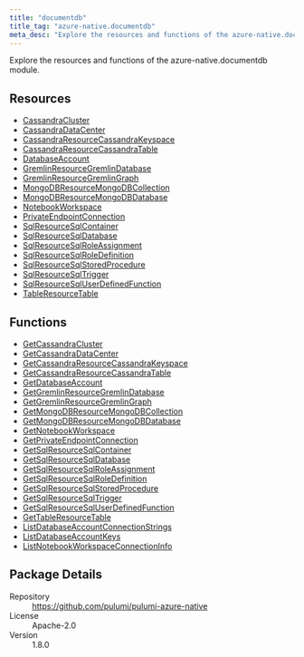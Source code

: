 ```yaml
---
title: "documentdb"
title_tag: "azure-native.documentdb"
meta_desc: "Explore the resources and functions of the azure-native.documentdb module."
---
```


<!-- WARNING: this file was generated by Pulumi Docs Generator. -->
<!-- Do not edit by hand unless you're certain you know what you are doing! -->

Explore the resources and functions of the azure-native.documentdb module.

<h2 id="resources">Resources</h2>
<ul class="api">
    <li><a href="cassandracluster" title="CassandraCluster"><span class="symbol resource"></span>CassandraCluster</a></li>
    <li><a href="cassandradatacenter" title="CassandraDataCenter"><span class="symbol resource"></span>CassandraDataCenter</a></li>
    <li><a href="cassandraresourcecassandrakeyspace" title="CassandraResourceCassandraKeyspace"><span class="symbol resource"></span>CassandraResourceCassandraKeyspace</a></li>
    <li><a href="cassandraresourcecassandratable" title="CassandraResourceCassandraTable"><span class="symbol resource"></span>CassandraResourceCassandraTable</a></li>
    <li><a href="databaseaccount" title="DatabaseAccount"><span class="symbol resource"></span>DatabaseAccount</a></li>
    <li><a href="gremlinresourcegremlindatabase" title="GremlinResourceGremlinDatabase"><span class="symbol resource"></span>GremlinResourceGremlinDatabase</a></li>
    <li><a href="gremlinresourcegremlingraph" title="GremlinResourceGremlinGraph"><span class="symbol resource"></span>GremlinResourceGremlinGraph</a></li>
    <li><a href="mongodbresourcemongodbcollection" title="MongoDBResourceMongoDBCollection"><span class="symbol resource"></span>MongoDBResourceMongoDBCollection</a></li>
    <li><a href="mongodbresourcemongodbdatabase" title="MongoDBResourceMongoDBDatabase"><span class="symbol resource"></span>MongoDBResourceMongoDBDatabase</a></li>
    <li><a href="notebookworkspace" title="NotebookWorkspace"><span class="symbol resource"></span>NotebookWorkspace</a></li>
    <li><a href="privateendpointconnection" title="PrivateEndpointConnection"><span class="symbol resource"></span>PrivateEndpointConnection</a></li>
    <li><a href="sqlresourcesqlcontainer" title="SqlResourceSqlContainer"><span class="symbol resource"></span>SqlResourceSqlContainer</a></li>
    <li><a href="sqlresourcesqldatabase" title="SqlResourceSqlDatabase"><span class="symbol resource"></span>SqlResourceSqlDatabase</a></li>
    <li><a href="sqlresourcesqlroleassignment" title="SqlResourceSqlRoleAssignment"><span class="symbol resource"></span>SqlResourceSqlRoleAssignment</a></li>
    <li><a href="sqlresourcesqlroledefinition" title="SqlResourceSqlRoleDefinition"><span class="symbol resource"></span>SqlResourceSqlRoleDefinition</a></li>
    <li><a href="sqlresourcesqlstoredprocedure" title="SqlResourceSqlStoredProcedure"><span class="symbol resource"></span>SqlResourceSqlStoredProcedure</a></li>
    <li><a href="sqlresourcesqltrigger" title="SqlResourceSqlTrigger"><span class="symbol resource"></span>SqlResourceSqlTrigger</a></li>
    <li><a href="sqlresourcesqluserdefinedfunction" title="SqlResourceSqlUserDefinedFunction"><span class="symbol resource"></span>SqlResourceSqlUserDefinedFunction</a></li>
    <li><a href="tableresourcetable" title="TableResourceTable"><span class="symbol resource"></span>TableResourceTable</a></li>
</ul>

<h2 id="functions">Functions</h2>
<ul class="api">
    <li><a href="getcassandracluster" title="GetCassandraCluster"><span class="symbol function"></span>GetCassandraCluster</a></li>
    <li><a href="getcassandradatacenter" title="GetCassandraDataCenter"><span class="symbol function"></span>GetCassandraDataCenter</a></li>
    <li><a href="getcassandraresourcecassandrakeyspace" title="GetCassandraResourceCassandraKeyspace"><span class="symbol function"></span>GetCassandraResourceCassandraKeyspace</a></li>
    <li><a href="getcassandraresourcecassandratable" title="GetCassandraResourceCassandraTable"><span class="symbol function"></span>GetCassandraResourceCassandraTable</a></li>
    <li><a href="getdatabaseaccount" title="GetDatabaseAccount"><span class="symbol function"></span>GetDatabaseAccount</a></li>
    <li><a href="getgremlinresourcegremlindatabase" title="GetGremlinResourceGremlinDatabase"><span class="symbol function"></span>GetGremlinResourceGremlinDatabase</a></li>
    <li><a href="getgremlinresourcegremlingraph" title="GetGremlinResourceGremlinGraph"><span class="symbol function"></span>GetGremlinResourceGremlinGraph</a></li>
    <li><a href="getmongodbresourcemongodbcollection" title="GetMongoDBResourceMongoDBCollection"><span class="symbol function"></span>GetMongoDBResourceMongoDBCollection</a></li>
    <li><a href="getmongodbresourcemongodbdatabase" title="GetMongoDBResourceMongoDBDatabase"><span class="symbol function"></span>GetMongoDBResourceMongoDBDatabase</a></li>
    <li><a href="getnotebookworkspace" title="GetNotebookWorkspace"><span class="symbol function"></span>GetNotebookWorkspace</a></li>
    <li><a href="getprivateendpointconnection" title="GetPrivateEndpointConnection"><span class="symbol function"></span>GetPrivateEndpointConnection</a></li>
    <li><a href="getsqlresourcesqlcontainer" title="GetSqlResourceSqlContainer"><span class="symbol function"></span>GetSqlResourceSqlContainer</a></li>
    <li><a href="getsqlresourcesqldatabase" title="GetSqlResourceSqlDatabase"><span class="symbol function"></span>GetSqlResourceSqlDatabase</a></li>
    <li><a href="getsqlresourcesqlroleassignment" title="GetSqlResourceSqlRoleAssignment"><span class="symbol function"></span>GetSqlResourceSqlRoleAssignment</a></li>
    <li><a href="getsqlresourcesqlroledefinition" title="GetSqlResourceSqlRoleDefinition"><span class="symbol function"></span>GetSqlResourceSqlRoleDefinition</a></li>
    <li><a href="getsqlresourcesqlstoredprocedure" title="GetSqlResourceSqlStoredProcedure"><span class="symbol function"></span>GetSqlResourceSqlStoredProcedure</a></li>
    <li><a href="getsqlresourcesqltrigger" title="GetSqlResourceSqlTrigger"><span class="symbol function"></span>GetSqlResourceSqlTrigger</a></li>
    <li><a href="getsqlresourcesqluserdefinedfunction" title="GetSqlResourceSqlUserDefinedFunction"><span class="symbol function"></span>GetSqlResourceSqlUserDefinedFunction</a></li>
    <li><a href="gettableresourcetable" title="GetTableResourceTable"><span class="symbol function"></span>GetTableResourceTable</a></li>
    <li><a href="listdatabaseaccountconnectionstrings" title="ListDatabaseAccountConnectionStrings"><span class="symbol function"></span>ListDatabaseAccountConnectionStrings</a></li>
    <li><a href="listdatabaseaccountkeys" title="ListDatabaseAccountKeys"><span class="symbol function"></span>ListDatabaseAccountKeys</a></li>
    <li><a href="listnotebookworkspaceconnectioninfo" title="ListNotebookWorkspaceConnectionInfo"><span class="symbol function"></span>ListNotebookWorkspaceConnectionInfo</a></li>
</ul>

<h2 id="package-details">Package Details</h2>
<dl class="package-details">
	<dt>Repository</dt>
	<dd><a href="https://github.com/pulumi/pulumi-azure-native">https://github.com/pulumi/pulumi-azure-native</a></dd>
	<dt>License</dt>
	<dd>Apache-2.0</dd>
	<dt>Version</dt>
	<dd>1.8.0</dd>
</dl>

